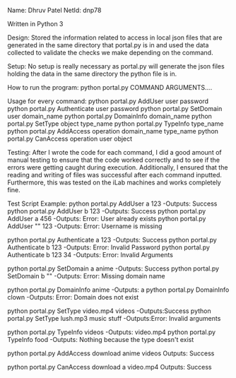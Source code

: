 Name: Dhruv Patel
NetId: dnp78

Written in Python 3

Design:
Stored the information related to access in local json files that are generated in the same directory that portal.py is in and used the data collected to validate the checks we make depending on the command.

Setup:
No setup is really necessary as portal.py will generate the json files holding the data in the same directory the python file is in.

How to run the program:
python portal.py COMMAND ARGUMENTS....

Usage for every command:
python portal.py AddUser user password
python portal.py Authenticate user password
python portal.py SetDomain user domain_name
python portal.py DomainInfo domain_name
python portal.py SetType object type_name
python portal.py TypeInfo type_name
python portal.py AddAccess operation domain_name type_name
python portal.py CanAccess operation user object

Testing:
After I wrote the code for each command, I did a good amount of manual testing to ensure that the code worked correctly and to see if the errors were getting caught during execution. Additionally, I ensured that the reading and writing of files was successful after each command inputted. Furthermore, this was tested on the iLab machines and works completely fine.


Test Script Example:
python portal.py AddUser a 123
-Outputs: Success
python portal.py AddUser b 123
-Outputs: Success
python portal.py AddUser a 456
-Outputs: Error: User already exists
python portal.py AddUser "" 123
-Outputs: Error: Username is missing

python portal.py Authenticate a 123
-Outputs: Success
python portal.py Authenticate b 123
-Outputs: Error: Invalid Password
python portal.py Authenticate b 123 34
-Outputs: Error: Invalid Arguments


python portal.py SetDomain a anime
-Outputs: Success
python portal.py SetDomain b ""
-Outputs: Error: Missing domain name

python portal.py DomainInfo anime
-Outputs: a
python portal.py DomainInfo clown
-Outputs: Error: Domain does not exist

python portal.py SetType video.mp4 videos
-Outputs:Success
python portal.py SetType lush.mp3 music stuff
-Outputs:Error: Invalid arguments

python portal.py TypeInfo videos
-Outputs: video.mp4
python portal.py TypeInfo food
-Outputs: Nothing because the type doesn't exist

python portal.py AddAccess download anime videos
Outputs: Success

python portal.py CanAccess download a video.mp4
Outputs: Success

